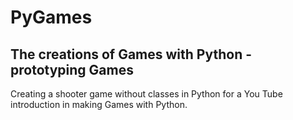 # PyGames
## The creations of Games with Python - prototyping Games 

Creating a shooter game without classes in Python for a You Tube introduction in making Games with Python. 
